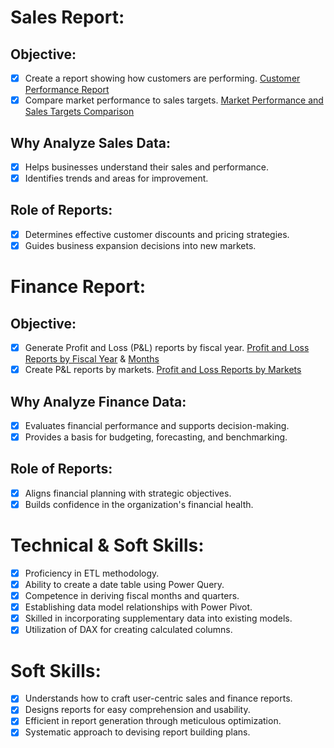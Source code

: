 # Sales Report:
## Objective:
- [x] Create a report showing how customers are performing. [Customer Performance Report](https://github.com/Sakshi-Alone/Excel-Sales-And-Finance-Analytics/blob/main/Customer%20Market%20Sales%20Performance.pdf)
- [x] Compare market performance to sales targets. [Market Performance and Sales Targets Comparison](https://github.com/Sakshi-Alone/Excel-Sales-And-Finance-Analytics/blob/main/Market%20Performance.pdf)
## Why Analyze Sales Data:
- [x] Helps businesses understand their sales and performance.
- [x] Identifies trends and areas for improvement.
## Role of Reports:
- [x] Determines effective customer discounts and pricing strategies.
- [x] Guides business expansion decisions into new markets.

# Finance Report:
## Objective:
- [x] Generate Profit and Loss (P&L) reports by fiscal year. [Profit and Loss Reports by Fiscal Year](https://github.com/Sakshi-Alone/Excel-Sales-And-Finance-Analytics/blob/main/P%20%26%20L%20By%20Fiscal%20Year.pdf) & [Months](https://github.com/Sakshi-Alone/Excel-Sales-And-Finance-Analytics/blob/main/P%20%26%20L%20By%20Fiscal%20Month.pdf)
- [x] Create P&L reports by markets. [Profit and Loss Reports by Markets](https://github.com/Sakshi-Alone/Excel-Sales-And-Finance-Analytics/blob/main/P%20%26%20L%20For%20Markets.pdf)
## Why Analyze Finance Data:
- [x] Evaluates financial performance and supports decision-making.
- [x] Provides a basis for budgeting, forecasting, and benchmarking.
## Role of Reports:
- [x] Aligns financial planning with strategic objectives.
- [x] Builds confidence in the organization's financial health.

# Technical & Soft Skills:
- [x] Proficiency in ETL methodology.
- [x] Ability to create a date table using Power Query.
- [x] Competence in deriving fiscal months and quarters.
- [x] Establishing data model relationships with Power Pivot.
- [x] Skilled in incorporating supplementary data into existing models.
- [x] Utilization of DAX for creating calculated columns.

# Soft Skills:
- [x] Understands how to craft user-centric sales and finance reports.
- [x] Designs reports for easy comprehension and usability.
- [x] Efficient in report generation through meticulous optimization.
- [x] Systematic approach to devising report building plans.
